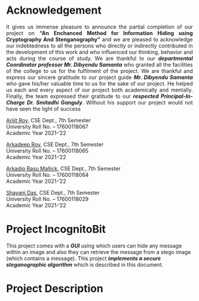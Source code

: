 # Acknowledgement

<p align=justify>It gives us immense pleasure to announce the partial completion of our project on <b>“An Enchanced Method for Information Hiding using Cryptography And Stenganography”</b> and we are pleased to acknowledge our indebtedness to all the persons who directly or indirectly contributed in the development of this work and who influenced our thinking, behavior and acts during the course of study. We are thankful to our <b><i>departmental Coordinator professor Mr. Dibyendu Samanta</i></b> who granted all the facilities of the college to us for the fulfilment of the project. We are thankful and express our sincere gratitude to our project guide <b><i>Mr. Dibyendu Samanta</i></b> who gave his/her valuable time to us for the sake of our project. He helped us each and every aspect of our project both academically and mentally. Finally, the team expressed their gratitude to our <b><i>respected Principal-In-Charge Dr. Smitadhi Ganguly</i></b>. Without his support our project would not have seen the light of success</p>

[Arijit Roy](https://www.linkedin.com/in/mr-arijit-roy/), CSE Dept., 7th Semester<br>
University Roll No. – 17600118067<br>
Academic Year 2021-‘22<br>

[Arkadeep Roy](https://www.linkedin.com/in/royarkaofficial/), CSE Dept., 7th Semester<br>
University Roll No. – 17600118065<br>
Academic Year 2021-‘22<br>

[Arkadip Basu Mallick](https://www.linkedin.com/in/abasuofficial/), CSE Dept., 7th Semester<br>
University Roll No. – 17600118064<br>
Academic Year 2021-‘22<br>

[Shayani Das](https://www.linkedin.com/in/shayaniofficial/), CSE Dept., 7th Semester<br>
University Roll No. – 17600118029<br>
Academic Year 2021-‘22<br>

# Project IncognitoBit

This project comes with a **_GUI_** using which users can hide any message within an image and also they can retrieve the message from a stego image (which contains a message). This project **_implements a secure steganographic algorithm_** which is described in this document.

# Project Description


